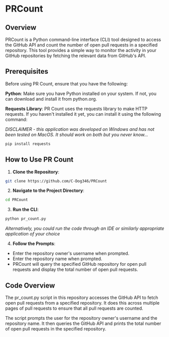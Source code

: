 # PRCount

## Overview 

PRCount is a Python command-line interface (CLI) tool designed to access the GitHub API and count the number of open pull requests in a specified repository. This tool provides a simple way to monitor the activity in your GitHub repositories by fetching the relevant data from GitHub's API.

## Prerequisites

Before using PR Count, ensure that you have the following:

**Python**: Make sure you have Python installed on your system. If not, you can download and install it from python.org.

**Requests Library**: PR Count uses the requests library to make HTTP requests. If you haven't installed it yet, you can install it using the following command:

*DISCLAIMER - this application was developed on Windows and has not been tested on MacOS. It should work on both but you never know...*

```bash
pip install requests 
```

## How to Use PR Count

1. **Clone the Repository**:

```bash
git clone https://github.com/C-Dog346/PRCount
```

2. **Navigate to the Project Directory**:

```bash
cd PRCount
```

3. **Run the CLI**:
```bash
python pr_count.py
```
*Alternatively, you could run the code through an IDE or similarly appropriate application of your choice*


4. **Follow the Prompts**:

- Enter the repository owner's username when prompted.
- Enter the repository name when prompted.
- PRCount will query the specified GitHub repository for open pull requests and display the total number of open pull requests.

## Code Overview
The pr_count.py script in this repository accesses the GitHub API to fetch open pull requests from a specified repository. It does this across multiple pages of pull requests to ensure that all pull requests are counted.

The script prompts the user for the repository owner's username and the repository name. It then queries the GitHub API and prints the total number of open pull requests in the specified repository.